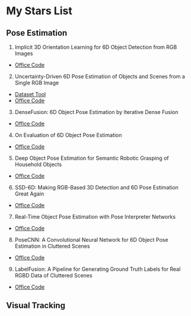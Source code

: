 # My Stars List
## Pose Estimation
1. Implicit 3D Orientation Learning for 6D Object Detection from RGB Images  
* [Office Code](https://github.com/DLR-RM/AugmentedAutoencoder) 
2. Uncertainty-Driven 6D Pose Estimation of Objects and Scenes from a Single RGB Image  
* [Dataset Tool](https://github.com/bbsl/Linemod2Brachman)  
* [Office Code](https://hci.iwr.uni-heidelberg.de/vislearn/research/scene-understanding/pose-estimation/)
3. DenseFusion: 6D Object Pose Estimation by Iterative Dense Fusion  
* [Office Code](https://github.com/j96w/DenseFusion)
4. On Evaluation of 6D Object Pose Estimation  
* [Office Code](https://github.com/thodan/obj_pose_eval)
5. Deep Object Pose Estimation for Semantic Robotic Grasping of Household Objects  
* [Office Code](https://github.com/NVlabs/Deep_Object_Pose)
6. SSD-6D: Making RGB-Based 3D Detection and 6D Pose Estimation Great Again  
* [Office Code](https://github.com/wadimkehl/ssd-6d)
7. Real-Time Object Pose Estimation with Pose Interpreter Networks  
* [Office Code](https://github.com/jimmyyhwu/pose-interpreter-networks)
8. PoseCNN: A Convolutional Neural Network for 6D Object Pose Estimation in Cluttered Scenes  
* [Office Code](https://github.com/yuxng/PoseCNN)
9. LabelFusion: A Pipeline for Generating Ground Truth Labels for Real RGBD Data of Cluttered Scenes  
* [Office Code](https://github.com/RobotLocomotion/LabelFusion)
## Visual Tracking
